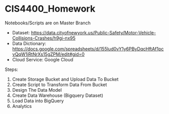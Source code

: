 # CIS4400_Homework

Notebooks/Scripts are on Master Branch

- Dataset: https://data.cityofnewyork.us/Public-Safety/Motor-Vehicle-Collisions-Crashes/h9gi-nx95 
- Data Dictionary: https://docs.google.com/spreadsheets/d/155lud0vY1y6PByDqcHftAf1pcvQqW1iRtNrXs15gZPM/edit#gid=0
- Cloud Service: Google Cloud

Steps:
1. Create Storage Bucket and Upload Data To Bucket
2. Create Script to Transform Data From Bucket
3. Design The Data Model
4. Create Data Warehouse (Bigquery Dataset)
5. Load Data into BigQuery 
6. Analytics
